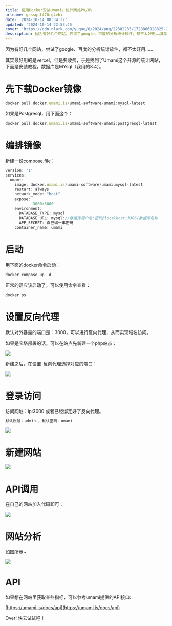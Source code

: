 ```yaml
---
title: 使用Docker安装Umami，统计网站PV/UV
urlname: gcssgnt470rg4vbi
date: '2024-10-14 08:34:32'
updated: '2024-10-14 22:53:45'
cover: 'https://cdn.nlark.com/yuque/0/2024/png/22382235/1728866928325-2fb3c2f3-9493-4408-9269-dd6c53a89cea.png'
description: 因为有好几个网站，尝试了google、百度的分析统计软件，都不太好用……其实最好用的是vercel，但是要收费，于是找到了Umami这个开源的统计网站，下面是安装教程，数据库是MYsql（我用的8.4）。先下载Docker镜像docker pull docker.umami.is/umami-...
---
```

因为有好几个网站，尝试了google、百度的分析统计软件，都不太好用……



其实最好用的是vercel，但是要收费，于是找到了Umami这个开源的统计网站，下面是安装教程，数据库是MYsql（我用的8.4）。



# 先下载Docker镜像
```typescript
docker pull docker.umami.is/umami-software/umami:mysql-latest
```

如果是Postgresql，用下面这个：

```typescript
docker pull docker.umami.is/umami-software/umami:postgresql-latest
```

# 编排镜像
新建一份compose.file：

```typescript
version: '1'
services:
  umami:
    image: docker.umami.is/umami-software/umami:mysql-latest
    restart: always
    network_mode: "host"
    expose:
          - 3000:3000
    environment:
      DATABASE_TYPE: mysql
      DATABASE_URL: mysql://数据库用户名:密码@localhost:3306/数据库名称
      APP_SECRET: 自己编一串密码
    container_name: umami
```

# 启动
用下面的docker命令启动：

```typescript
docker-compose up -d
```

正常的话应该启动了，可以使用命令查看：

```typescript
docker ps
```

# 设置反向代理
默认对外暴露的端口是：3000，可以进行反向代理，从而实现域名访问。



如果是宝塔部署的话，可以在站点先新建一个php站点：

![](https://oss1.aistar.cool/elog-offer-now/e3863f789ef49cb150c84658dfe7b236.png)



新建之后，在设置-反向代理选择对应的端口：

![](https://oss1.aistar.cool/elog-offer-now/1c868433e061159915c2f7202bcaf7e0.png)

# 登录访问
访问网址：ip:3000 或者已经绑定好了反向代理。

```typescript
默认账号：admin ，默认密码：umami
```

![](https://oss1.aistar.cool/elog-offer-now/b7c05a3d39cb57174b7c8e42aa764da0.png)

# 新建网站
![](https://oss1.aistar.cool/elog-offer-now/754cc653b0861522b5a6a097a6ac2fce.png)



# API调用
在自己的网站加入代码即可：

![](https://oss1.aistar.cool/elog-offer-now/d9cefb67b1e2a4a4780f9837c45cbd2b.png)



# 网站分析
如图所示~

![](https://oss1.aistar.cool/elog-offer-now/f5a075181db6aa4cc0a252610af185d9.png)





# API
如果想在网站里获取某些指标，可以参考umami提供的API接口:



[https://umami.is/docs/api](https://umami.is/docs/api)





Over! 快去试试吧！

